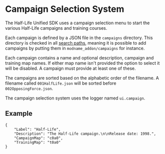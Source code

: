 # Campaign Selection System

The Half-Life Unified SDK uses a campaign selection menu to start the various Half-Life campaigns and training courses.

Each campaign is defined by a JSON file in the `campaigns` directory. This directory is checked in all [search paths](https://developer.valvesoftware.com/wiki/IFileSystemV009), meaning it is possible to add campaigns by putting them in `modname_addon/campaigns` for instance.

Each campaign contains a name and optional description, campaign and training map names. If either map name isn't provided the option to select it will be disabled. A campaign must provide at least one of these.

The campaigns are sorted based on the alphabetic order of the filename. A filename called `001HalfLife.json` will be sorted before `002OpposingForce.json`.

The campaign selection system uses the logger named `ui.campaign`.

## Example

```jsonc
{
	"Label": "Half-Life",
	"Description": "The Half-Life campaign.\n\nRelease date: 1998.",
	"CampaignMap": "c0a0",
	"TrainingMap": "t0a0"
}
```
